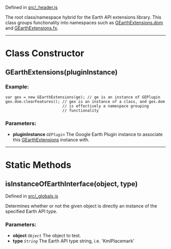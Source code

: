 Defined in [src/\_header.js](http://code.google.com/p/earth-api-utility-library/source/browse/trunk/extensions/src/_header.js)

The root class/namespace hybrid for the Earth API extensions library. This class groups functionality into namespaces such as [GEarthExtensions.dom](GEarthExtensionsDomReference.md) and [GEarthExtensions.fx](GEarthExtensionsFxReference.md).




---

# Class Constructor #

## GEarthExtensions(pluginInstance) ##

### Example: ###

```
var gex = new GEarthExtensions(ge); // ge is an instance of GEPlugin
gex.dom.clearFeatures(); // gex is an instance of a class, and gex.dom
                         // is effectively a namespace grouping
                         // functionality
```

### Parameters: ###
  * **pluginInstance** _`GEPlugin`_  The Google Earth Plugin instance to associate this [GEarthExtensions](GEarthExtensionsReference.md) instance with.


---

# Static Methods #

## isInstanceOfEarthInterface(object, type) ##

Defined in [src/\_globals.js](http://code.google.com/p/earth-api-utility-library/source/browse/trunk/extensions/src/_globals.js)

Determines whether or not the given object is directly an instance of the specified Earth API type.

### Parameters: ###
  * **object** _`Object`_  The object to test.
  * **type** _`String`_  The Earth API type string, i.e. 'KmlPlacemark'
